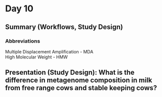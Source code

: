 # Day 10

## Summary (Workflows, Study Design)

### Abbreviations
 Multiple Displacement Amplification - MDA \
 High Molecular Weight - HMW



## Presentation (Study Design): What is the difference in metagenome composition in milk from free range cows and stable keeping cows?